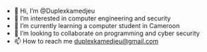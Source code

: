 - 👋 Hi, I’m @Duplexkamedjeu
- 👀 I’m interested in computer engineering and security
- 🌱 I’m currently learning a computer student in Cameroon
- 💞️ I’m looking to collaborate on programming and cyber security
- 📫 How to reach me duplexkamedjeu@gmail.com

<!---
Duprose/Duprose is a ✨ special ✨ repository because its `README.md` (this file) appears on your GitHub profile.
You can click the Preview link to take a look at your changes.
--->
